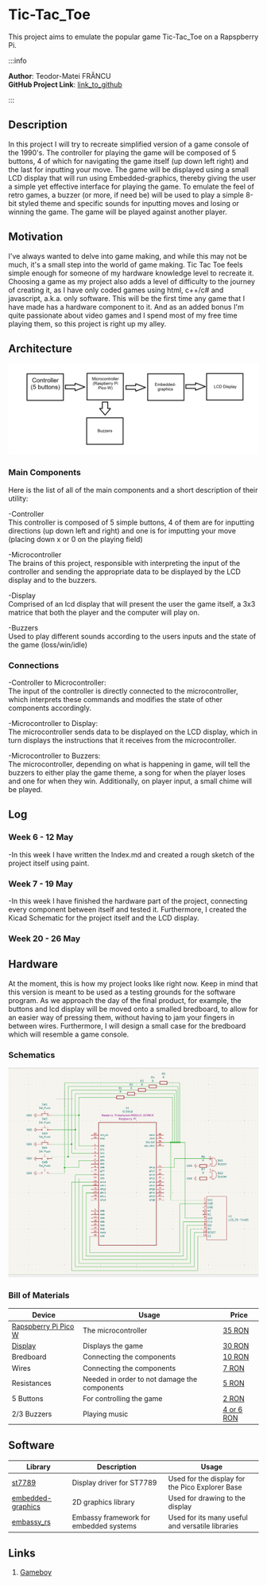 # Tic-Tac_Toe
This project aims to emulate the popular game Tic-Tac_Toe on a Rapspberry Pi.


:::info

**Author**: Teodor-Matei FRÂNCU \
**GitHub Project Link**: [link_to_github](https://github.com/UPB-FILS-MA/project-Angery-Stoman)

:::

## Description


In this project I will try to recreate simplified version of a game console of the 1990's. The controller for playing the game will be composed of 5 buttons, 4 of which for navigating the game itself (up down left right) and the last for inputting your move. The game will be displayed using a small LCD display that will run using Embedded-graphics, thereby giving the user a simple yet effective interface for playing the game. To emulate the feel of retro games, a buzzer (or more, if need be) will be used to play a simple 8-bit styled theme and specific sounds for inputting moves and losing or winning the game. The game will be played against  another player.


## Motivation

I've always wanted to delve into game making, and while this may not be much, it's a small step into the world of game making. Tic Tac Toe feels simple enough for someone of my hardware knowledge level to recreate it. Choosing a game as my project also adds a level of difficulty to the journey of creating it, as I have only coded games using html, c++/c# and javascript, a.k.a. only software. This will be the first time any game that I have made has a hardware component to it.
And as an added bonus I'm quite passionate about video games and I spend most of my free time playing them, so this project is right up my alley.

## Architecture 

![architecture](architecture.png)

### Main Components

Here is the list of all of the main components and a short description of their utility:

-Controller \
This controller is composed of 5 simple buttons, 4 of them are for inputting directions (up down left and right) and one is for imputting your move (placing down x or 0 on the playing field)

-Microcontroller \
The brains of this project, responsible with interpreting the input of the controller and sending the appropriate data to be displayed by the LCD display and to the buzzers.

-Display \
Comprised of an lcd display that will present the user the game itself, a 3x3 matrice that both the player and the computer will play on.

-Buzzers \
Used to play different sounds according to the users inputs and the state of the game (loss/win/idle)

### Connections

-Controller to Microcontroller: \
The input of the controller is directly connected to the microcontroller, which interprets these commands and modifies the state of other components accordingly.

-Microcontroller to Display: \
The microcontroller sends data to be displayed on the LCD display, which in turn displays the instructions that it receives from the microcontroller.

-Microcontroller to Buzzers: \
The microcontroller, depending on what is happening in game, will tell the buzzers to either play the game theme, a song for when the player loses and one for when they win. Additionally, on player input, a small chime will be played.

## Log

<!-- write every week your progress here -->

### Week 6 - 12 May
-In this week I have written the Index.md and created a rough sketch of the project itself using paint. 

### Week 7 - 19 May
-In this week I have finished the hardware part of the project, connecting every component between itself and tested it. Furthermore, I created the Kicad Schematic for the project itself and the LCD display.

### Week 20 - 26 May

## Hardware

At the moment, this is how my project looks like right now. Keep in mind that this version is meant to be used as a testing grounds for the software program. As we approach the day of the final product, for example, the buttons and lcd display will be moved onto a smalled bredboard, to allow for an easier way of pressing them, without having to jam your fingers in between wires. Furthermore, I will design a small case for the bredboard which will resemble a game console.



### Schematics

![Kicad](Kicad_Scheme.png)

### Bill of Materials

<!-- Fill out this table with all the hardware components that you might need.

The format is 
```
| [Device](link://to/device) | This is used ... | [price](link://to/store) |

```

-->

| Device | Usage | Price | 
|--------|--------|-------|
| [Rapspberry Pi Pico W](https://www.raspberrypi.com/documentation/microcontrollers/raspberry-pi-pico.html) | The microcontroller | [35 RON](https://www.optimusdigital.ro/en/raspberry-pi-boards/12394-raspberry-pi-pico-w.html) | 
| [Display](https://www.optimusdigital.ro/ro/index.php?controller=attachment&id_attachment=196) | Displays the game | [30 RON](https://www.optimusdigital.ro/ro/optoelectronice-lcd-uri/12392-modul-lcd-de-18-cu-spi-i-controller-st7735-128x160-px.html?gad_source=1&gclid=Cj0KCQjwudexBhDKARIsAI-GWYW_FcUUf-veHQYVdumHZVaVkLbAsaFEqVJjGCpSuVWwelo4iq26zUQaAlL_EALw_wcB) | 
| Bredboard | Connecting the components | [10 RON](https://www.optimusdigital.ro/ro/prototipare-breadboard-uri/8-breadboard-830-points.html) | 
| Wires | Connecting the components | [7 RON](https://www.optimusdigital.ro/ro/fire-fire-mufate/888-set-fire-tata-tata-40p-20-cm.html?search_query=fire&results=437) | 
| Resistances | Needed in order to not damage the components | [5 RON](https://www.optimusdigital.ro/ro/componente-electronice-rezistoare/858-rezistor-025w-18k.html?search_query=rezistor&results=120) | 
| 5 Buttons | For controlling the game | [2 RON](https://www.optimusdigital.ro/ro/butoane-i-comutatoare/1119-buton-6x6x6.html) | 
| 2/3 Buzzers | Playing music | [4 or 6 RON](https://www.optimusdigital.ro/ro/audio-buzzere/12247-buzzer-pasiv-de-33v-sau-3v.html?search_query=buzzer&results=62) | 

## Software

| Library | Description | Usage | 
|--------|--------|-------|
| [st7789](https://github.com/almindor/st7789) | Display driver for ST7789 | Used for the display for the Pico Explorer Base| 
| [embedded-graphics](https://github.com/embedded-graphics/embedded-graphics) | 2D graphics library | Used for drawing to the display | 
| [embassy_rs](https://github.com/embassy-rs/embassy) | Embassy framework for embedded systems | Used for its many useful and versatile libraries | 

## Links

1. [Gameboy](https://en.wikipedia.org/wiki/Game_Boy)

